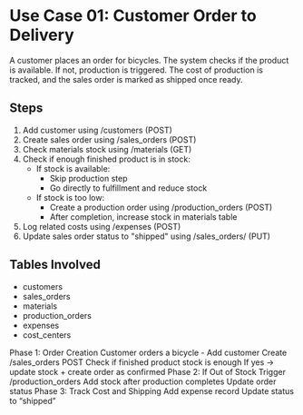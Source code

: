 # Use Case 01: Customer Order to Delivery

A customer places an order for bicycles. The system checks if the product is available. If not, production is triggered. The cost of production is tracked, and the sales order is marked as shipped once ready.

## Steps

1. Add customer using /customers (POST)
2. Create sales order using /sales_orders (POST)
3. Check materials stock using /materials (GET)
4. Check if enough finished product is in stock:
   - If stock is available:
     - Skip production step
     - Go directly to fulfillment and reduce stock
   - If stock is too low:
     - Create a production order using /production_orders (POST)
     - After completion, increase stock in materials table
5. Log related costs using /expenses (POST)
6. Update sales order status to "shipped" using /sales_orders/<id> (PUT)

## Tables Involved

- customers
- sales_orders
- materials
- production_orders
- expenses
- cost_centers

Phase 1: Order Creation
  Customer orders a bicycle - Add customer
  Create /sales_orders POST
  Check if finished product stock is enough
  If yes → update stock + create order as confirmed
Phase 2: If Out of Stock
  Trigger /production_orders
  Add stock after production completes
  Update order status
Phase 3: Track Cost and Shipping
  Add expense record
  Update status to “shipped”
